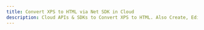 ---title: Convert XPS to HTML via Net SDK in Clouddescription: Cloud APIs & SDKs to Convert XPS to HTML. Also Create, Edit & Render Microsoft Word & OpenOffice documents in the Cloud.---